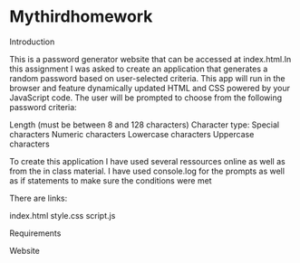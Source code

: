 # Mythirdhomework

Introduction

This is a password generator website that can be accessed at index.html.In this assignment I was asked to create an application that generates a random password based on user-selected criteria. This app will run in the browser and feature dynamically updated HTML and CSS powered by your JavaScript code.
The user will be prompted to choose from the following password criteria:


Length (must be between 8 and 128 characters)
Character type:
Special characters 
Numeric characters
Lowercase characters
Uppercase characters 

To create this application I have used several ressources online as well as from the in class material. I have used console.log for the prompts as well as if statements to make sure the conditions were met

There are links:

index.html
style.css
script.js

Requirements

Website
